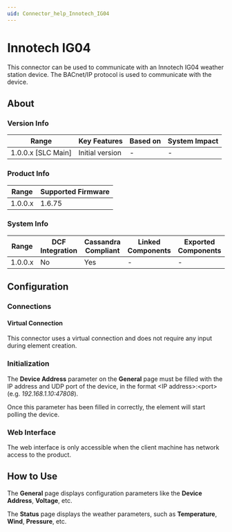 ```yaml
---
uid: Connector_help_Innotech_IG04
---
```


# Innotech IG04

This connector can be used to communicate with an Innotech IG04 weather station device. The BACnet/IP protocol is used to communicate with the device.

## About

### Version Info

| Range                | Key Features     | Based on     | System Impact     |
|----------------------|------------------|--------------|-------------------|
| 1.0.0.x [SLC Main]   | Initial version  | -            | -                 |

### Product Info

| Range     | Supported Firmware     |
|-----------|------------------------|
| 1.0.0.x   | 1.6.75                 |

### System Info

| Range     | DCF Integration     | Cassandra Compliant     | Linked Components     | Exported Components     |
|-----------|---------------------|-------------------------|-----------------------|-------------------------|
| 1.0.0.x   | No                  | Yes                     | -                     | -                       |

## Configuration

### Connections

#### Virtual Connection

This connector uses a virtual connection and does not require any input during element creation.

### Initialization

The **Device Address** parameter on the **General** page must be filled with the IP address and UDP port of the device, in the format \<IP address\>:\<port\> (e.g. *192.168.1.10:47808*).

Once this parameter has been filled in correctly, the element will start polling the device.

### Web Interface

The web interface is only accessible when the client machine has network access to the product.

## How to Use

The **General** page displays configuration parameters like the **Device Address**, **Voltage**, etc.

The **Status** page displays the weather parameters, such as **Temperature**, **Wind**, **Pressure**, etc.
